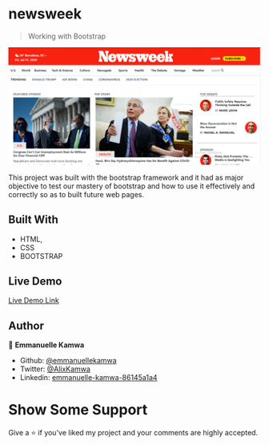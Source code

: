 # newsweek

> Working with Bootstrap

![screenshot](./images/news.PNG)

This project was built with the bootstrap framework and it had as major objective to test our mastery of bootstrap and how to use it effectively and correctly so as to built future web pages.

## Built With

-   HTML,
-   CSS
-   BOOTSTRAP

## Live Demo

[Live Demo Link](https://raw.githack.com/emmanuellekamwa/newsweek/tree/feature-branch)

## Author

👤 **Emmanuelle Kamwa**

-   Github: [@emmanuellekamwa](https://github.com/emmanuellekamwa)
-   Twitter: [@AlixKamwa](https://twitter.com/AlixKamwa)
-   Linkedin: [emmanuelle-kamwa-86145a1a4](https://www.linkedin.com/in/emmanuelle-kamwa-86145a1a4/)

# Show Some Support

Give a ⭐ if you've liked my project and your comments are highly accepted.
